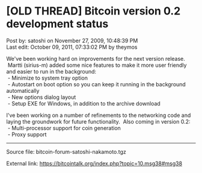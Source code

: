 # [OLD THREAD] Bitcoin version 0.2 development status

Post by: satoshi on November 27, 2009, 10:48:39 PM<br />
Last edit: October 09, 2011, 07:33:02 PM by theymos

We've been working hard on improvements for the next version release. &nbsp;Martti (sirius-m) added some nice features to make it more user friendly and easier to run in the background:<br />
&nbsp;\- Minimize to system tray option<br />
&nbsp;\- Autostart on boot option so you can keep it running in the background automatically<br />
&nbsp;\- New options dialog layout<br />
&nbsp;\- Setup EXE for Windows, in addition to the archive download

I've been working on a number of refinements to the networking code and laying the groundwork for future functionality. &nbsp;Also coming in version 0.2:<br />
&nbsp;\- Multi-processor support for coin generation<br />
&nbsp;\- Proxy support

---

Source file: bitcoin-forum-satoshi-nakamoto.tgz

External link: https://bitcointalk.org/index.php?topic=10.msg38#msg38
